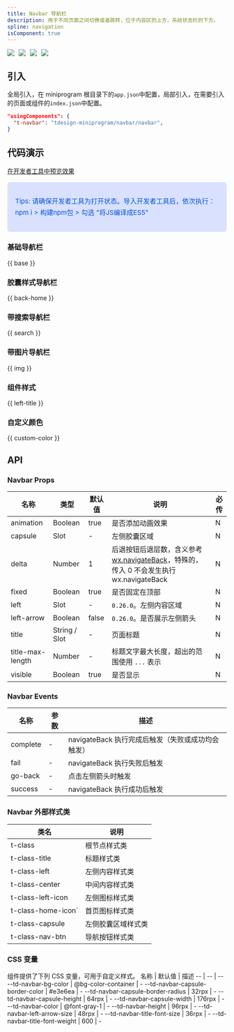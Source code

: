 ```yaml
---
title: Navbar 导航栏
description: 用于不同页面之间切换或者跳转，位于内容区的上方，系统状态栏的下方。
spline: navigation
isComponent: true
---
```


<span class="coverages-badge" style="margin-right: 10px"><img src="https://img.shields.io/badge/coverages%3A%20lines-97%25-blue" /></span><span class="coverages-badge" style="margin-right: 10px"><img src="https://img.shields.io/badge/coverages%3A%20functions-87%25-blue" /></span><span class="coverages-badge" style="margin-right: 10px"><img src="https://img.shields.io/badge/coverages%3A%20statements-95%25-blue" /></span><span class="coverages-badge" style="margin-right: 10px"><img src="https://img.shields.io/badge/coverages%3A%20branches-84%25-blue" /></span>
## 引入

全局引入，在 miniprogram 根目录下的`app.json`中配置，局部引入，在需要引入的页面或组件的`index.json`中配置。

```json
"usingComponents": {
  "t-navbar": "tdesign-miniprogram/navbar/navbar",
}
```

## 代码演示

<a href="https://developers.weixin.qq.com/s/REHT3emm7kS5" title="在开发者工具中预览效果" target="_blank" rel="noopener noreferrer"> 在开发者工具中预览效果 </a>

<blockquote style="background-color: #d9e1ff; font-size: 15px; line-height: 26px;margin: 16px 0 0;padding: 16px; border-radius: 6px; color: #0052d9" >
<p>Tips: 请确保开发者工具为打开状态。导入开发者工具后，依次执行：npm i > 构建npm包 > 勾选 "将JS编译成ES5"</p>
</blockquote>


### 基础导航栏

{{ base }}

### 胶囊样式导航栏

{{ back-home }}

### 带搜索导航栏

{{ search }}

### 带图片导航栏

{{ img }}

### 组件样式

{{ left-title }}

### 自定义颜色

{{ custom-color }}

## API
### Navbar Props

名称 | 类型 | 默认值 | 说明 | 必传
-- | -- | -- | -- | --
animation | Boolean | true | 是否添加动画效果 | N
capsule | Slot | - | 左侧胶囊区域 | N
delta | Number | 1 | 后退按钮后退层数，含义参考 [wx.navigateBack](https://developers.weixin.qq.com/miniprogram/dev/api/route/wx.navigateBack.html)，特殊的，传入 0 不会发生执行 wx.navigateBack | N
fixed | Boolean | true | 是否固定在顶部 | N
left | Slot | - | `0.26.0`。左侧内容区域 | N
left-arrow | Boolean | false | `0.26.0`。是否展示左侧箭头 | N
title | String / Slot | - | 页面标题 | N
title-max-length | Number | - | 标题文字最大长度，超出的范围使用 `...` 表示 | N
visible | Boolean | true | 是否显示 | N

### Navbar Events

名称 | 参数 | 描述
-- | -- | --
complete | \- | navigateBack 执行完成后触发（失败或成功均会触发）
fail | \- | navigateBack 执行失败后触发
go-back | \- | 点击左侧箭头时触发
success | \- | navigateBack 执行成功后触发

### Navbar 外部样式类
类名 | 说明
-- | -- 
t-class | 根节点样式类
t-class-title | 标题样式类
t-class-left | 左侧内容样式类
t-class-center | 中间内容样式类
t-class-left-icon | 左侧图标样式类
t-class-home-icon` | 首页图标样式类
t-class-capsule | 左侧胶囊区域样式类
t-class-nav-btn | 导航按钮样式类

### CSS 变量
组件提供了下列 CSS 变量，可用于自定义样式。
名称 | 默认值 | 描述 
-- | -- | --
--td-navbar-bg-color | @bg-color-container | - 
--td-navbar-capsule-border-color | #e3e6ea | - 
--td-navbar-capsule-border-radius | 32rpx | - 
--td-navbar-capsule-height | 64rpx | - 
--td-navbar-capsule-width | 176rpx | - 
--td-navbar-color | @font-gray-1 | - 
--td-navbar-height | 96rpx | - 
--td-navbar-left-arrow-size | 48rpx | - 
--td-navbar-title-font-size | 36rpx | - 
--td-navbar-title-font-weight | 600 | - 
